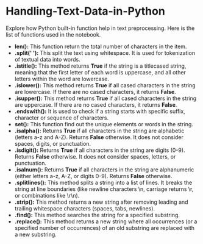 # Handling-Text-Data-in-Python
Explore how Python built-in function help in text preprocessing.
Here is the list of functions used in the notebook.
- **len():** This function return the total number of characters in the item.
- **.split(' '):** This split the text using whitespace. It is used for tokenization of textual data into words.
- **.istitle():** This method returns **True** if the string is a titlecased string, meaning that the first letter of each word is uppercase, and all other letters within the word are lowercase. 
- **.islower():** This method returns **True** if all cased characters in the string are lowercase. If there are no cased characters, it returns **False**. 
- **.isupper():** This method returns **True** if all cased characters in the string are uppercase. If there are no cased characters, it returns **False**.
- **.endswith():** It is used to check if a string starts with specific suffix, character or sequence of characters.
- **set():** This function find out the unique elements or words in the string.
- **.isalpha():** Returns **True** if all characters in the string are alphabetic (letters a-z and A-Z). Returns **False** otherwise. It does not consider spaces, digits, or punctuation.
- **.isdigit():** Returns **True** if all characters in the string are digits (0-9). Returns **False** otherwise. It does not consider spaces, letters, or punctuation.
- **.isalnum():** Returns **True** if all characters in the string are alphanumeric (either letters a-z, A-Z, or digits 0-9). Returns **False** otherwise. 
- **.splitlines():** This method splits a string into a list of lines. It breaks the string at line boundaries (like newline characters \n, carriage returns \r, or combinations like \r\n). 
- **.strip():** This method returns a new string after removing leading and trailing whitespace characters (spaces, tabs, newlines). 
- **.find():**  This method searches the string for a specified substring. 
- **.replace():** This method returns a new string where all occurrences (or a specified number of occurrences) of an old substring are replaced with a new substring. 
